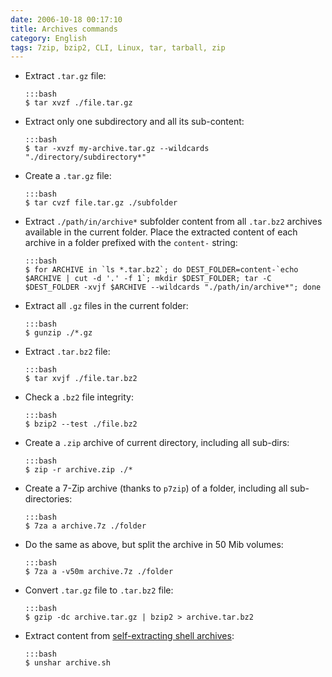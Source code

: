 ```yaml
---
date: 2006-10-18 00:17:10
title: Archives commands
category: English
tags: 7zip, bzip2, CLI, Linux, tar, tarball, zip
---
```


  * Extract `.tar.gz` file:

        :::bash
        $ tar xvzf ./file.tar.gz

  * Extract only one subdirectory and all its sub-content:

        :::bash
        $ tar -xvzf my-archive.tar.gz --wildcards "./directory/subdirectory*"

  * Create a `.tar.gz` file:

        :::bash
        $ tar cvzf file.tar.gz ./subfolder

  * Extract `./path/in/archive*` subfolder content from all `.tar.bz2` archives available in the current folder. Place the extracted content of each archive in a folder prefixed with the `content-` string:

        :::bash
        $ for ARCHIVE in `ls *.tar.bz2`; do DEST_FOLDER=content-`echo $ARCHIVE | cut -d '.' -f 1`; mkdir $DEST_FOLDER; tar -C $DEST_FOLDER -xvjf $ARCHIVE --wildcards "./path/in/archive*"; done

  * Extract all `.gz` files in the current folder:

        :::bash
        $ gunzip ./*.gz

  * Extract `.tar.bz2` file:

        :::bash
        $ tar xvjf ./file.tar.bz2

  * Check a `.bz2` file integrity:

        :::bash
        $ bzip2 --test ./file.bz2

  * Create a `.zip` archive of current directory, including all sub-dirs:

        :::bash
        $ zip -r archive.zip ./*

  * Create a 7-Zip archive (thanks to `p7zip`) of a folder, including all sub-directories:

        :::bash
        $ 7za a archive.7z ./folder

  * Do the same as above, but split the archive in 50 Mib volumes:

        :::bash
        $ 7za a -v50m archive.7z ./folder

  * Convert `.tar.gz` file to `.tar.bz2` file:

        :::bash
        $ gzip -dc archive.tar.gz | bzip2 > archive.tar.bz2

  * Extract content from [self-extracting shell archives](http://en.wikipedia.org/wiki/Shar):

        :::bash
        $ unshar archive.sh

